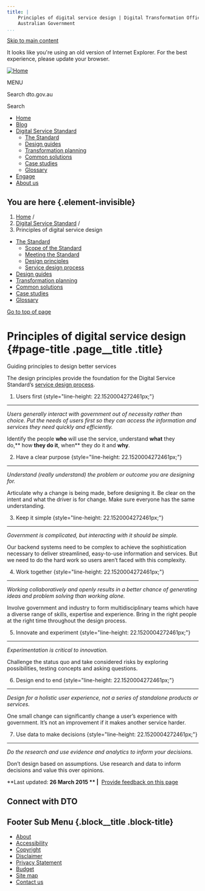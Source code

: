```yaml
---
title: |
    Principles of digital service design | Digital Transformation Office,
    Australian Government
...
```


[Skip to main content](#main-content)

It looks like you're using an old version of Internet Explorer. For the
best experience, please update your browser.

[![Home](https://www.dto.gov.au/sites/g/files/net261/f/dto_crest_inline_0.png)](/ "Home")[](#open-menu)

MENU

Search dto.gov.au

Search

-   [Home](/)
-   [Blog](/blog)
-   [Digital Service Standard](/standard)
    -   [The Standard](/standard)
    -   [Design guides](/design-guides)
    -   [Transformation planning](/standard/digital-transformation-plan)
    -   [Common solutions](/standard/common-government-solutions)
    -   [Case studies](/standard/case-studies)
    -   [Glossary](/standard/glossary)
-   [Engage](/engage)
-   [About us](/about)

You are here {.element-invisible}
------------

1.  [Home](/) /
2.  [Digital Service Standard](/standard) /
3.  Principles of digital service design

-   [The Standard](/standard)
    -   [Scope of the
        Standard](/standard/scope-digital-service-standard)
    -   [Meeting the Standard](/standard/meeting-standard)
    -   [Design principles](/standard/design-principles)
    -   [Service design process](/standard/service-design-process)
-   [Design guides](/design-guides)
-   [Transformation planning](/standard/digital-transformation-plan)
-   [Common solutions](/standard/common-government-solutions)
-   [Case studies](/standard/case-studies)
-   [Glossary](/standard/glossary)

[Go to top of page](#skip-link)

Principles of digital service design {#page-title .page__title .title}
====================================

Guiding principles to design better services

The design principles provide the foundation for the Digital Service
Standard’s [service design process](/standard/service-design-process).

1. Users first {style="line-height: 22.1520004272461px;"}
--------------

*Users generally interact with government out of necessity rather than
choice. Put the needs of users first so they can access the information
and services they need quickly and efficiently.*

Identify the people **who** will use the service,
understand **what** they do,** how **they do it**, when** they do it
and **why**.

2. Have a clear purpose {style="line-height: 22.1520004272461px;"}
-----------------------

*Understand (really understand) the problem or outcome you are designing
for.*

Articulate why a change is being made, before designing it. Be clear on
the intent and what the driver is for change. Make sure everyone has the
same understanding.

3. Keep it simple {style="line-height: 22.1520004272461px;"}
-----------------

*Government is complicated, but interacting with it should be simple.*

Our backend systems need to be complex to achieve the sophistication
necessary to deliver streamlined, easy-to-use information and services.
But we need to do the hard work so users aren’t faced with this
complexity.

4. Work together {style="line-height: 22.1520004272461px;"}
----------------

*Working collaboratively and openly results in a better chance of
generating ideas and problem solving than working alone.*

Involve government and industry to form multidisciplinary teams which
have a diverse range of skills, expertise and experience. Bring in the
right people at the right time throughout the design process.

5. Innovate and experiment {style="line-height: 22.1520004272461px;"}
--------------------------

*Experimentation is critical to innovation.*

Challenge the status quo and take considered risks by exploring
possibilities, testing concepts and asking questions.

6. Design end to end {style="line-height: 22.1520004272461px;"}
--------------------

*Design for a holistic user experience, not a series of standalone
products or services.*

One small change can significantly change a user’s experience with
government. It’s not an improvement if it makes another service harder.

7. Use data to make decisions {style="line-height: 22.1520004272461px;"}
-----------------------------

*Do the research and use evidence and analytics to inform your
decisions.*

Don’t design based on assumptions. Use research and data to inform
decisions and value this over opinions.

**Last updated: **26 March 2015 ** |**  [Provide feedback on this
page](/feedback?url_from=DesignPrinciples)

Connect with DTO
----------------

[](https://twitter.com/AusDTO "DTO Twitter")

[](https://www.youtube.com/channel/UCmDkFN3UlK2wSKDQQhd-Y-A "DTO Youtube")

[](https://www.linkedin.com/company/digital-transformation-office "DTO Linkedin")

Footer Sub Menu {.block__title .block-title}
---------------

-   [About](/about "Link to about the DTO")
-   [Accessibility](/web-accessibility)
-   [Copyright](/copyright)
-   [Disclaimer](/disclaimer)
-   [Privacy Statement](/privacy-statement)
-   [Budget](/budget)
-   [Site map](/sitemap)
-   [Contact us](/engage)
